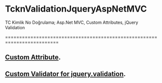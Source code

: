 # TcknValidationJqueryAspNetMVC
TC Kimlik No Doğrulama; Asp.Net MVC, Custom Attributes, jQuery Validation 

=========================================================================

## [Custom Attribute](https://github.com/himyata/TcknValidationJqueryAspNetMVC/blob/master/TcknValidationJQueryAspNetMVC/Validation/TcKimlikNoAttribute.cs).

## [Custom Validator for jquery.validation](https://github.com/himyata/TcknValidationJqueryAspNetMVC/blob/master/TcknValidationJQueryAspNetMVC/Scripts/customValidation.js). 
